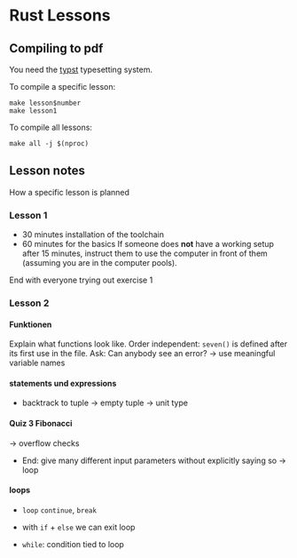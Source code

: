 # Rust Lessons

## Compiling to pdf
You need the [typst] typesetting system.

To compile a specific lesson:
```shell
make lesson$number
make lesson1
```
To compile all lessons:
```shell
make all -j $(nproc)
```

## Lesson notes
How a specific lesson is planned

### Lesson 1
- 30 minutes installation of the toolchain
- 60 minutes for the basics
If someone does **not** have a working setup after 15 minutes,
instruct them to use the computer in front of them (assuming you are in the computer pools).

End with everyone trying out exercise 1

### Lesson 2
#### Funktionen
Explain what functions look like.
Order independent:
`seven()` is defined after its first use in the file.
Ask: Can anybody see an error?
-> use meaningful variable names

#### statements und expressions
- backtrack to tuple -> empty tuple -> unit type

#### Quiz 3 Fibonacci
-> overflow checks
- End: give many different input parameters without explicitly saying so
-> loop

#### loops
- `loop` `continue`, `break`
- with `if` + `else` we can exit loop

- `while`: condition tied to loop



[typst]: https://github.com/typst/typst